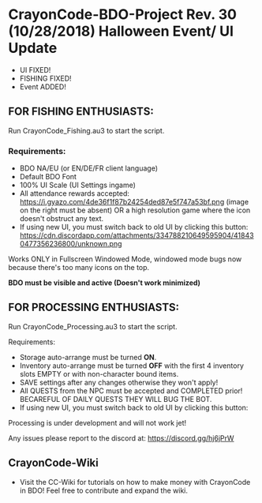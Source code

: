 # CrayonCode-BDO-Project Rev. 30 (10/28/2018) Halloween Event/ UI Update

- UI FIXED!
- FISHING FIXED!
- Event ADDED!

## FOR FISHING ENTHUSIASTS:

Run CrayonCode_Fishing.au3 to start the script.

### Requirements:
* BDO NA/EU (or EN/DE/FR client language)
* Default BDO Font
* 100% UI Scale (UI Settings ingame)
* All attendance rewards accepted: https://i.gyazo.com/4de36f1f87b24254ded87e5f747a53bf.png (image on the right must be absent) OR a high resolution game where the icon doesn't obstruct any text.
* If using new UI, you must switch back to old UI by clicking this button:
https://cdn.discordapp.com/attachments/334788210649595904/418430477356236800/unknown.png

Works ONLY in Fullscreen Windowed Mode, windowed mode bugs now because there's too many icons on the top.

**BDO must be visible and active (Doesn't work minimized)**


## FOR PROCESSING ENTHUSIASTS:

Run CrayonCode_Processing.au3 to start the script.

Requirements:
* Storage auto-arrange must be turned **ON**.
* Inventory auto-arrange must be turned **OFF** with the first 4 inventory slots EMPTY or with non-character bound items.
* SAVE settings after any changes otherwise they won't apply!
* All QUESTS from the NPC must be accepted and COMPLETED prior! BECAREFUL OF DAILY QUESTS THEY WILL BUG THE BOT.
* If using new UI, you must switch back to old UI by clicking this button:


Processing is under development and will not work jet!

Any issues please report to the discord at: https://discord.gg/hj6jPrW

## CrayonCode-Wiki

* Visit the CC-Wiki for tutorials on how to make money with CrayonCode in BDO! Feel free to contribute and expand the wiki.
